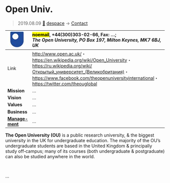 # Open Univ.
> 2019.08.09 [🚀](../index/index.md) [despace](index.md) → [Contact](contact.md)

|[![](f/con/o/open_univ_logo1_thumb.jpg)](f/con/o/open_univ_logo1.png)|<mark>noemail</mark>, +44(300)303-02-66, Fax: …;<br> *The Open University, PO Box 197, Milton Keynes, MK7 6BJ, UK*|
|:--|:--|
|Link|<http://www.open.ac.uk/>・ <https://en.wikipedia.org/wiki/Open_University>・ <https://ru.wikipedia.org/wiki/Открытый_университет_(Великобритания)>・ <https://www.facebook.com/theopenuniversityinternational>・ <https://twitter.com/theouglobal>|
|**Mission**|…|
|**Vision**|…|
|**Values**|…|
|**Business**|…|
|**[Manage-<br>ment](mgmt.md)**|…|

**The Open University (OU)** is a public research university, & the biggest university in the UK for undergraduate education. The majority of the OU’s undergraduate students are based in the United Kingdom & principally study off‑campus; many of its courses (both undergraduate & postgraduate) can also be studied anywhere in the world.


<p style="page-break-after:always"> </p>

…

